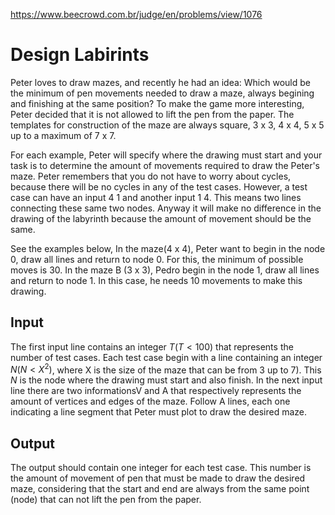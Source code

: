 https://www.beecrowd.com.br/judge/en/problems/view/1076

# Design Labirints

Peter loves to draw mazes, and recently he had an idea: Which would be the
minimum of pen movements needed to draw a maze, always begining and finishing
at the same position? To make the game more interesting, Peter decided that it
is not allowed to lift the pen from the paper. The templates for construction
of the maze are always square, 3 x 3, 4 x 4, 5 x 5 up to a maximum of 7 x 7.

For each example, Peter will specify where the drawing must start and your
task is to determine the amount of movements required to draw the Peter's
maze. Peter remembers that you do not have to worry about cycles, because
there will be no cycles in any of the test cases. However, a test case can
have an input 4 1 and another input 1 4. This means two lines connecting these
same two nodes. Anyway it will make no difference in the drawing of the
labyrinth because the amount of movement should be the same.

See the examples below, In the maze(4 x 4), Peter want to begin in the node 0,
draw all lines and return to node 0. For this, the minimum of possible moves
is
30. In the maze B (3 x 3), Pedro begin in the node 1, draw all lines and
return to node 1. In this case, he needs 10 movements to make this drawing.

## Input

The first input line contains an integer $T (T \lt 100)$ that represents the
number of test cases. Each test case begin with a line containing an integer
$N (N \lt X^2)$, where X is the size of the maze that can be from 3 up to 7).
This $N$ is the node where the drawing must start and also finish. In the next
input line there are two informationsV and A that respectively represents the
amount of vertices and edges of the maze. Follow A lines, each one indicating
a line segment that Peter must plot to draw the desired maze.

## Output

The output should contain one integer for each test case. This number is the
amount of movement of pen that must be made to draw the desired maze,
considering that the start and end are always from the same point (node) that
can not lift the pen from the paper.

